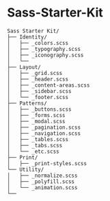 Sass-Starter-Kit
================

    Sass Starter Kit/
    ├── Identity/
    │   ├── _colors.scss
    │   ├── _typography.scss
    │   ├── _iconography.scss
    │   └── 
    ├── Layout/
    │   ├── _grid.scss
    │   ├── _header.scss
    │   ├── _content-areas.scss
    │   ├── _sidebar.scss
    │   └── _footer.scss
    ├── Patterns/
    │   ├── _buttons.scss
    │   ├── _forms.scss
    │   ├── _modal.scss
    │   ├── _pagination.scss
    │   ├── _navigation.scss
    │   ├── _tables.scss
    │   ├── _tabs.scss
    │   └── _etc.scss
    ├── Print/
    │   ├── _print-styles.scss   
    └── Utility/
    │   ├── _normalize.scss
    │   ├── _polyfill.scss
    │   └── _animation.scss
    └──
